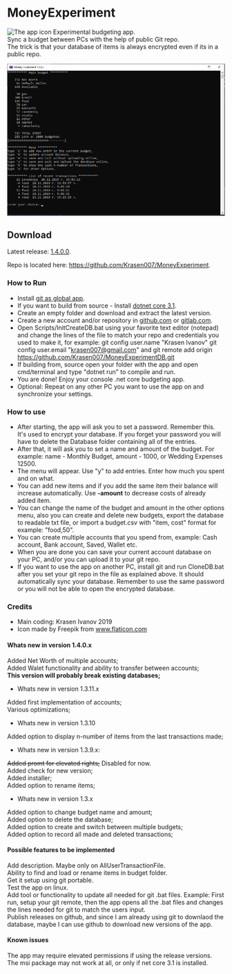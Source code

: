 # MoneyExperiment

<img src="MoneyExperiment/Resources/icon.ico" title="The app icon" width="64"/>
Experimental budgeting app. <br>
Sync a budget between PCs with the help of public Git repo. <br>
The trick is that your database of items is always encrypted even if its in a public repo. <br>

![Main view of the app.](MoneyExperiment/Resources/MainView.png)

## Download

Latest release: <a href="https://github.com/Krasen007/MoneyExperiment/releases">1.4.0.0</a>.  

Repo is located here: <a href="https://github.com/Krasen007/MoneyExperiment">https://github.com/Krasen007/MoneyExperiment</a>.

### How to Run

* Install [git as global app](https://git-scm.com/downloads).  
* If you want to build from source - Install [dotnet core 3.1](https://dotnet.microsoft.com/download/dotnet-core/3.1).  
* Create an empty folder and download and extract the latest version.  
* Create a new account and/or repository in [github.com](https://github.com/) or [gitlab.com](https://gitlab.com/).  
* Open Scripts/InitCreateDB.bat using your favorite text editor (notepad) and change the lines of the file to match your repo and credentials you used to make it, for example: git config user.name "Krasen Ivanov"
git config user.email "krasen007@gmail.com" and git remote add origin <https://github.com/Krasen007/MoneyExperimentDB.git>  
* If building from, source open your folder with the app and open cmd/terminal and type "dotnet run" to compile and run.  
* You are done! Enjoy your console .net core budgeting app.  
* Optional: Repeat on any other PC you want to use the app on and synchronize your settings.  

### How to use

* After starting, the app will ask you to set a password. Remember this. It's used to encrypt your database.
If you forget your password you will have to delete the Database folder containing all of the entries. <br>
* After that, it will ask you to set a name and amount of the budget. For example: name - Monthly Budget, amount - 1000, or Wedding Expenses 12500.  
* The menu will appear. Use "y" to add entries. Enter how much you spent and on what.  
* You can add new items and if you add the same item their balance will increase automatically. Use **-amount** to decrease costs of already added item.  
* You can change the name of the budget and amount in the other options menu, also you can create and delete new budgets, export the database to readable txt file, or import a budget.csv with "item, cost" format for example: "food,50".  
* You can create multiple accounts that you spend from, example: Cash account, Bank account, Saved, Wallet etc.  
* When you are done you can save your current account database on your PC, and/or you can upload it to your git repo.  
* If you want to use the app on another PC, install git and run CloneDB.bat after you set your git repo in the file as explained above. It should automatically sync your database. Remember to use the same password or you will not be able to open the encrypted database.  

### Credits

* Main coding: Krasen Ivanov 2019
* Icon made by Freepik from www.flaticon.com  

#### Whats new in version 1.4.0.x

Added Net Worth of multiple accounts;  
Added Walet functionality and ability to transfer between accounts;  
**This version will probably break existing databases;**  

* Whats new in version 1.3.11.x

Added first implementation of accounts;  
Various optimizations;  

* Whats new in version 1.3.10

Added option to display n-number of items from the last transactions made;  

* Whats new in version 1.3.9.x:  

<del>Added promt for elevated rights;</del> Disabled for now.  <br>
Added check for new version;  
Added installer;  
Added option to rename items;  

* Whats new in version 1.3.x  

Added option to change budget name and amount;  
Added option to delete the database;  
Added option to create and switch between multiple budgets;  
Added option to record all made and deleted transactions;  

#### Possible features to be implemented

Add description. Maybe only on AllUserTransactionFile.<br>
Ability to find and load or rename items in budget folder.<br>
Get it setup using git portable.<br>
Test the app on linux.<br>
Add tool or functionality to update all needed for git .bat files. Example: First run, setup your git remote, then the app opens all the .bat files and changes the lines needed for git to match the users input.<br>
Publish releases on github, and since I am already using git to downlaod the database, maybe I can use github to download new versions of the app.

#### Known issues
The app may require elevated permissions if using the release versions.<br>
The msi package may not work at all, or only if net core 3.1 is installed.
